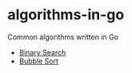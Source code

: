 # algorithms-in-go
Common algorithms written in Go

- [Binary Search](https://github.com/ryanjsheehan1/algorithms-in-go/blob/main/binary-search/main.go)
- [Bubble Sort](https://github.com/ryanjsheehan1/algorithms-in-go/blob/main/bubble-sort/main.go)
